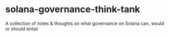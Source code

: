 # solana-governance-think-tank
A collection of notes &amp; thoughts on what governance on Solana can, would or should entail
